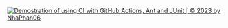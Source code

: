 [![Demostration of using CI with GitHub Actions, Ant and JUnit | © 2023 by NhaPhan06](https://github.com/NhaPhan06/math-ulti-/actions/workflows/mathultil-ant-ci.yml/badge.svg)](https://github.com/NhaPhan06/math-ulti-/actions/workflows/mathultil-ant-ci.yml)
